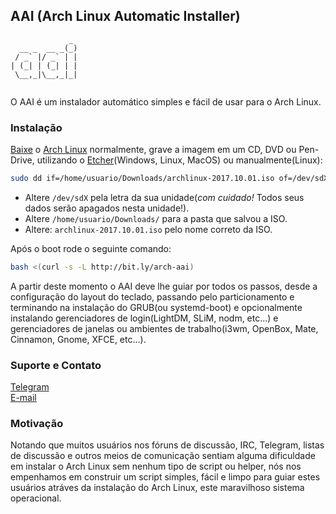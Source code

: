 ## AAI (Arch Linux Automatic Installer)
```
             _ 
  __ _  __ _(_)
 / _` |/ _` | |
| (_| | (_| | |
 \__,_|\__,_|_|
               
```

O AAI é um instalador automático simples e fácil de usar para o Arch Linux.

### Instalação

[Baixe](https://www.archlinux.org/download/) o [Arch Linux](https://wwwarchlinux.org) normalmente, grave a imagem em um CD, DVD ou Pen-Drive, utilizando o [Etcher](https://etcher.io)(Windows, Linux, MacOS) ou manualmente(Linux): 

```bash
sudo dd if=/home/usuario/Downloads/archlinux-2017.10.01.iso of=/dev/sdX bs=4M status=progress && sync
```

* Altere `/dev/sdX` pela letra da sua unidade(*com cuidado!* Todos seus dados serão apagados nesta unidade!).
* Altere `/home/usuario/Downloads/` para a pasta que salvou a ISO. 
* Altere: `archlinux-2017.10.01.iso` pelo nome correto da ISO.

Após o boot rode o seguinte comando: 

```bash
bash <(curl -s -L http://bit.ly/arch-aai)
```  

A partir deste momento o AAI deve lhe guiar por todos os passos, desde a configuração do layout do teclado, passando pelo particionamento e terminando na instalação do GRUB(ou systemd-boot) e opcionalmente instalando gerenciadores de login(LightDM, SLiM, nodm, etc...) e gerenciadores de janelas ou ambientes de trabalho(i3wm, OpenBox, Mate, Cinnamon, Gnome, XFCE, etc...).

### Suporte e Contato

[Telegram](https://t.me/archbrdev)  
[E-mail](mailto:lucas@archlinux.com.br)

### Motivação

Notando que muitos usuários nos fóruns de discussão, IRC, Telegram, listas de discussão e outros meios de comunicação sentiam alguma dificuldade em instalar o Arch Linux sem nenhum tipo de script ou helper, nós nos empenhamos em construir um script simples, fácil e limpo para guiar estes usuários atráves da instalação do Arch Linux, este maravilhoso sistema operacional.